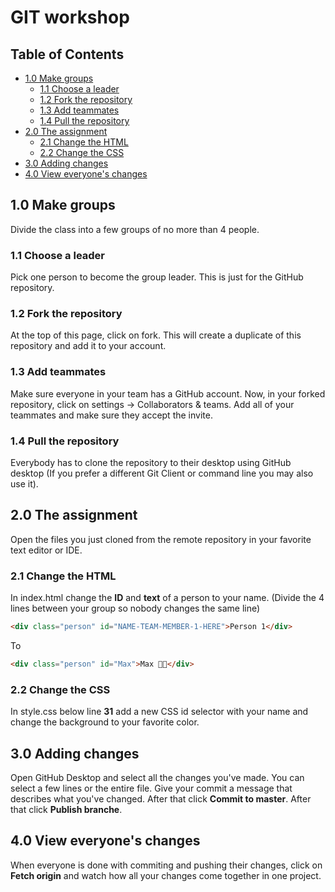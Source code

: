 # GIT workshop

## Table of Contents

- [1.0 Make groups](#1.0-make-groups)
  - [1.1 Choose a leader](#1.1-choose-a-leader)
  - [1.2 Fork the repository](#1.2-fork-the-repository)
  - [1.3 Add teammates](#1.3-add-teammates)
  - [1.4 Pull the repository](#1.4-pull-the-repository)
- [2.0 The assignment](#2.0-the-assignment)
  - [2.1 Change the HTML](#2.1-change-the-html)
  - [2.2 Change the CSS](#2.2-change-the-css)
- [3.0 Adding changes](#3.0-adding-changes)
- [4.0 View everyone's changes](#4.0-view-everyone's-changes)


## 1.0 Make groups

Divide the class into a few groups of no more than 4 people.

### 1.1 Choose a leader

Pick one person to become the group leader. This is just for the GitHub repository.

### 1.2 Fork the repository

At the top of this page, click on fork. This will create a duplicate of this repository and add it to your account.

### 1.3 Add teammates

Make sure everyone in your team has a GitHub account. Now, in your forked repository, click on settings -> Collaborators & teams. Add all of your teammates and make sure they accept the invite.

### 1.4 Pull the repository

Everybody has to clone the repository to their desktop using GitHub desktop (If you prefer a different Git Client or command line you may also use it).

## 2.0 The assignment

Open the files you just cloned from the remote repository in your favorite text editor or IDE.

### 2.1 Change the HTML

In index.html change the **ID** and **text** of a person to your name. (Divide the 4 lines between your group so nobody changes the same line)

```html
<div class="person" id="NAME-TEAM-MEMBER-1-HERE">Person 1</div>
```
To
```html
<div class="person" id="Max">Max 🔌🤖</div>
```

### 2.2 Change the CSS
In style.css below line **31** add a new CSS id selector with your name and change the background to your favorite color.

## 3.0 Adding changes
Open GitHub Desktop and select all the changes you've made. You can select a few lines or the entire file. Give your commit a message that describes what you've changed. After that click **Commit to master**. After that click **Publish branche**.

## 4.0 View everyone's changes
When everyone is done with commiting and pushing their changes, click on **Fetch origin** and watch how all your changes come together in one project.